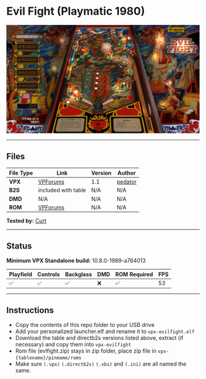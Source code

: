 # Evil Fight (Playmatic 1980)

![Table Preview](../../images/vpx-evilfight-preview.jpg)

---

## Files
| File Type | Link | Version | Author | 
|-----------|--------|----------|--------------|
| **VPX** | [VPForums](https://www.vpforums.org/index.php?s=7f9adf0f67b6ad6437ddbb674a1fda2b&app=downloads&showfile=18762) | 1.1 | [pedator]({https://www.vpforums.org/index.php?s=d955914739f7cb0a9929c1417eb0827d&showuser=141813) |
| **B2S** | included with table | N/A | N/A |
| **DMD** | N/A | N/A |  N/A | N/A |
| **ROM** | [VPForums](https://www.vpforums.org/index.php?app=downloads&showfile=548) | N/A | N/A |

**Tested by:** [Curt](https://github.com/Old-Cyrus)

---

## Status 
**Minimum VPX Standalone build:** 10.8.0-1989-a764013

| Playfield | Controls | Backglass | DMD | ROM Required | FPS | 
|-----------|----------|-----------|-----|--------------|-----|
| :white_check_mark: | :white_check_mark: | :white_check_mark: | :x: | :white_check_mark: | 53 |

---

## Instructions

- Copy the contents of this repo folder to your USB drive
- Add your personalized launcher.elf and rename it to `vpx-evilfight.elf`
- Download the table and directb2s versions listed above, extract (if necessary) and copy them into `vpx-evilfight`
- Rom file (evlfight.zip) stays in zip folder, place zip file in `vpx-{tablename}/pinmame/roms`
- Make sure `(.vpx)` `(.directb2s)` `(.vbs)` and `(.ini)` are all named the same.
